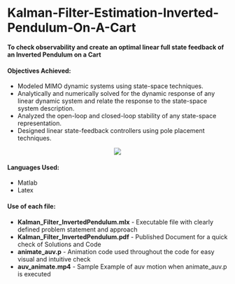 # Kalman-Filter-Estimation-Inverted-Pendulum-On-A-Cart

**To check observability and create an optimal linear full state feedback of an Inverted Pendulum on a Cart** 

#### Objectives Achieved: 

- Modeled MIMO dynamic systems using state-space techniques.
- Analytically and numerically solved for the dynamic response of any linear dynamic system and relate the response to the state-space system description.
- Analyzed the open-loop and closed-loop stability of any state-space representation.
- Designed linear state-feedback controllers using pole placement techniques.

<p align="center"><img src="auv_animate.gif">  </p>



#### Languages Used:
- Matlab
- Latex 

#### Use of each file:
- **Kalman_Filter_InvertedPendulum.mlx** - Executable file with clearly defined problem statement and approach
- **Kalman_Filter_InvertedPendulum.pdf** - Published Document for a quick check of Solutions and Code
- **animate_auv.p** - Animation code used throughout the code for easy visual and intuitive check
- **auv_animate.mp4** - Sample Example of auv motion when animate_auv.p is executed
